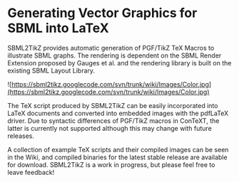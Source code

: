 # Generating Vector Graphics for SBML into LaTeX #
SBML2TikZ provides automatic generation of PGF/TikZ TeX Macros to illustrate SBML graphs. The rendering is dependent on the SBML Render Extension proposed by Gauges et al. and the rendering library is built on the existing SBML Layout Library.

![https://sbml2tikz.googlecode.com/svn/trunk/wiki/Images/Color.jpg](https://sbml2tikz.googlecode.com/svn/trunk/wiki/Images/Color.jpg)

The TeX script produced by SBML2TikZ can be easily incorporated into LaTeX documents and converted into embedded images with the pdfLaTeX driver. Due to syntactic differences of PGF/TikZ macros in ConTeXT, the latter is currently not supported although this may change with future releases.

A collection of example TeX scripts and their compiled images can be seen in the Wiki, and compiled binaries for the latest stable release are available for download. SBML2TikZ is a work in progress, but please feel free to leave feedback!